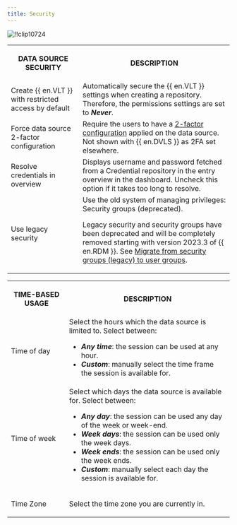 ```yaml
---
title: Security
---
```

![!!clip10724](https://webdevolutions.azureedge.net/docs/en/rdm/windows/clip10724.png) 

<table>
	<tr>
		<th>

DATA SOURCE SECURITY 
		</th>
		<th>
DESCRIPTION 
		</th>
	</tr>
	<tr>
		<td>
Create {{ en.VLT }} with restricted access by default 
		</td>
		<td>
Automatically secure the {{ en.VLT }} settings when creating a repository. Therefore, the permissions settings are set to ***Never***. 
		</td>
	</tr>
	<tr>
		<td>
Force data source 2-factor configuration 
		</td>
		<td>
Require the users to have a [2-factor configuration](/rdm/windows/data-sources/multi-factor-authentication/) applied on the data source. Not shown with {{ en.DVLS }} as 2FA set elsewhere. 
		</td>
	</tr>
	<tr>
		<td>
Resolve credentials in overview 
		</td>
		<td>
Displays username and password fetched from a Credential repository in the entry overview in the dashboard. Uncheck this option if it takes too long to resolve. 
		</td>
	</tr>
	<tr>
		<td>
Use legacy security 
		</td>
		<td>
Use the old system of managing privileges: Security groups (deprecated).  

Legacy security and security groups have been deprecated and will be completely removed starting with version 2023.3 of {{ en.RDM }}. See <a href="/kb/remote-desktop-manager/how-to-articles/migration-security-groups-user-groups/" target="_blank">Migrate from security groups (legacy) to user groups</a>.
		</td>
	</tr>
</table>

<table>
	<tr>
		<th>

TIME-BASED USAGE 
		</th>
		<th>
DESCRIPTION 
		</th>
	</tr>
	<tr>
		<td>
Time of day 
		</td>
		<td>
Select the hours which the data source is limited to. Select between:  

* ***Any time***: the session can be used at any hour. 
* ***Custom***: manually select the time frame the session is available for. 
		</td>
	</tr>
	<tr>
		<td>
Time of week 
		</td>
		<td>
Select which days the data source is available for. Select between:  

* ***Any day***: the session can be used any day of the week or week-end. 
* ***Week days***: the session can be used only the week days. 
* ***Week ends***: the session can be used only the week ends. 
* ***Custom***: manually select each day the session is available for. 
		</td>
	</tr>
	<tr>
		<td>
Time Zone 
		</td>
		<td>
Select the time zone you are currently in. 
		</td>
	</tr>
</table>
